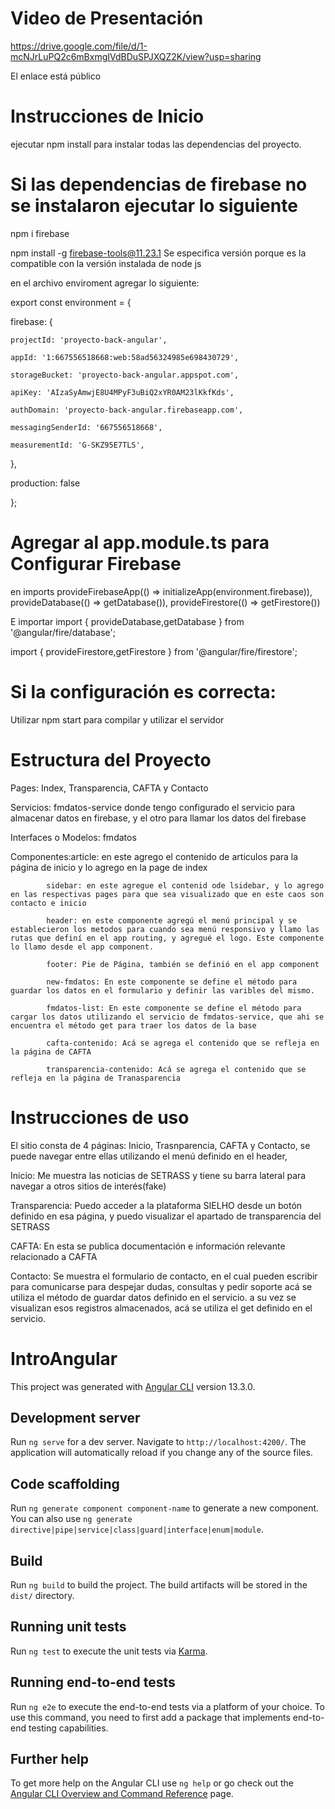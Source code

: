 # Video de Presentación

https://drive.google.com/file/d/1-mcNJrLuPQ2c6mBxmgIVdBDuSPJXQZ2K/view?usp=sharing

El enlace está público

# Instrucciones de Inicio

ejecutar npm install para instalar todas las dependencias del proyecto.

# Si las dependencias de firebase no se instalaron ejecutar lo siguiente

npm i firebase

npm install -g firebase-tools@11.23.1   Se especifica versión porque es la compatible con la versión instalada de node js

en el archivo enviroment agregar lo siguiente:

export const environment = {

  firebase: {

    projectId: 'proyecto-back-angular',

    appId: '1:667556518668:web:58ad56324985e698430729',

    storageBucket: 'proyecto-back-angular.appspot.com',

    apiKey: 'AIzaSyAmwjE8U4MPyF3uBiQ2xYR0AM23lKkfKds',

    authDomain: 'proyecto-back-angular.firebaseapp.com',

    messagingSenderId: '667556518668',

    measurementId: 'G-SKZ95E7TLS',

  },

  production: false

};

# Agregar al app.module.ts para Configurar Firebase
 en imports
 provideFirebaseApp(() => initializeApp(environment.firebase)),
    provideDatabase(() => getDatabase()),
    provideFirestore(() => getFirestore())

E importar 
import { provideDatabase,getDatabase } from '@angular/fire/database';

import { provideFirestore,getFirestore } from '@angular/fire/firestore';

# Si la configuración es correcta:

Utilizar npm start para compilar y utilizar el servidor

# Estructura del Proyecto

Pages: Index, Transparencia, CAFTA y Contacto

Servicios: fmdatos-service donde tengo configurado el servicio para almacenar datos en firebase, y el otro para llamar los datos del firebase

Interfaces o Modelos: fmdatos

Componentes:article: en este agrego el contenido de articulos para la página de inicio y lo agrego en la page de index

            sidebar: en este agregue el contenid ode lsidebar, y lo agrego en las respectivas pages para que sea visualizado que en este caos son contacto e inicio
            
            header: en este componente agregú el menú principal y se establecieron los metodos para cuando sea menú responsivo y llamo las rutas que definí en el app routing, y agregué el logo. Este componente lo llamo desde el app component.
            
            footer: Pie de Página, también se definió en el app component
            
            new-fmdatos: En este componente se define el método para guardar los datos en el formulario y definir las varibles del mismo.
            
            fmdatos-list: En este componente se define el método para cargar los datos utilizando el servicio de fmdatos-service, que ahi se encuentra el método get para traer los datos de la base 
            
            cafta-contenido: Acá se agrega el contenido que se refleja en la página de CAFTA
            
            transparencia-contenido: Acá se agrega el contenido que se refleja en la página de Tranasparencia

# Instrucciones de uso

El sitio consta de 4 páginas: Inicio, Trasnparencia, CAFTA y Contacto, se puede navegar entre ellas utilizando el menú definido en el header, 

Inicio: Me muestra las noticias de SETRASS y tiene su barra lateral para navegar a otros sitios de interés(fake)

Transparencia: Puedo acceder a la plataforma SIELHO desde un botón definido en esa página, y puedo visualizar el apartado de transparencia del SETRASS

CAFTA: En esta se publica documentación e información relevante relacionado a CAFTA

Contacto: Se muestra el formulario de contacto, en el cual pueden escribir para comunicarse  para despejar dudas, consultas y pedir soporte acá se utiliza el método de guardar datos definido en el servicio. a su vez se visualizan esos registros almacenados,  acá se utiliza el get definido en el servicio.






# IntroAngular

This project was generated with [Angular CLI](https://github.com/angular/angular-cli) version 13.3.0.

## Development server

Run `ng serve` for a dev server. Navigate to `http://localhost:4200/`. The application will automatically reload if you change any of the source files.

## Code scaffolding

Run `ng generate component component-name` to generate a new component. You can also use `ng generate directive|pipe|service|class|guard|interface|enum|module`.

## Build

Run `ng build` to build the project. The build artifacts will be stored in the `dist/` directory.

## Running unit tests

Run `ng test` to execute the unit tests via [Karma](https://karma-runner.github.io).

## Running end-to-end tests

Run `ng e2e` to execute the end-to-end tests via a platform of your choice. To use this command, you need to first add a package that implements end-to-end testing capabilities.

## Further help

To get more help on the Angular CLI use `ng help` or go check out the [Angular CLI Overview and Command Reference](https://angular.io/cli) page.


